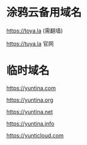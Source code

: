 # 涂鸦云备用域名

https://toya.la (需翻墙)

https://tuya.la 官网

# 临时域名

https://yuntina.com

https://yuntina.org

https://yuntina.net

https://yuntina.info

https://yunticloud.com
